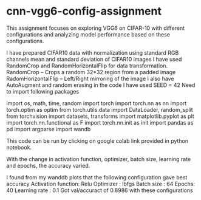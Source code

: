 # cnn-vgg6-config-assignment
This assignment focuses on exploring VGG6 on CIFAR-10 with different configurations
 and analyzing model performance based on these configurations.

I have prepared CIFAR10 data with normalization using standard RGB channels mean and standard deviation of CIFAR10 images
I have used RandomCrop and RandomHorizontalFlip for data transformation. 
RandomCrop – Crops a random 32*32 region from a padded image 
RadomHorizontalFlip – Left/Right mirroring of the image
I also have AutoAugment and random erasing in the code
I have used SEED = 42
Need to import following packages

import os, math, time, random
import torch
import torch.nn as nn
import torch.optim as optim
from torch.utils.data import DataLoader, random_split
from torchvision import datasets, transforms
import matplotlib.pyplot as plt
import torch.nn.functional as F
import torch.nn.init as init
import pandas as pd
import argparse
import wandb


This code can be run by clicking on google colab link provided in python notebook. 

With the change in activation function, optimizer, batch size, learning rate and epochs, the accuracy varied.

I found from my wanddb plots that the following configuration gave best accuracy 
Activation function: Relu
Optimizer :  lbfgs
Batch size :  64
Epochs: 40
Learning rate : 0.1
Got val/accuract of 0.8986 with these configurations


